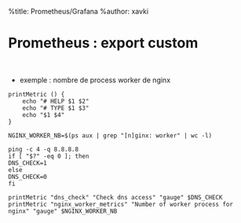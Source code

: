 %title: Prometheus/Grafana
%author: xavki


# Prometheus : export custom


<br>


* exemple : nombre de process worker de nginx


```
printMetric () {
    echo "# HELP $1 $2"
    echo "# TYPE $1 $3"
    echo "$1 $4"
}

NGINX_WORKER_NB=$(ps aux | grep "[n]ginx: worker" | wc -l)

ping -c 4 -q 8.8.8.8                        
if [ "$?" -eq 0 ]; then
DNS_CHECK=1
else                                              
DNS_CHECK=0
fi

printMetric "dns_check" "Check dns access" "gauge" $DNS_CHECK
printMetric "nginx_worker_metrics" "Number of worker process for nginx" "gauge" $NGINX_WORKER_NB

```


